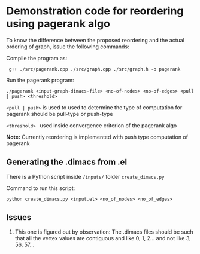 # Demonstration code for reordering using pagerank algo

To know the difference between the proposed reordering and the actual ordering of graph, issue the following commands:

Compile the program as:

``` g++ ./src/pagerank.cpp ./src/graph.cpp ./src/graph.h -o pagerank```

Run the pagerank program:

``` ./pagerank <input-graph-dimacs-file> <no-of-nodes> <no-of-edges> <pull | push> <threshold> ```

``` <pull | push> ``` 
is used to used to determine the type of computation for pagerank should be pull-type or push-type

``` <threshold>  ``` 
used inside convergence criterion of the pagerank algo


**Note:** Currently reordering is implemented with push type computation of pagerank

## Generating the .dimacs from .el

There is a Python script inside ```/inputs/``` folder ```create_dimacs.py``` 

Command to run this script:

```python create_dimacs.py <input.el> <no_of_nodes> <no_of_edges> ```

## Issues

1. This one is figured out by observation: The .dimacs files should be such that all the vertex values are contiguous and like 0, 1, 2... and not like 3, 56, 57...
